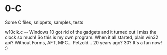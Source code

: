 # 0-C
Some C files, snippets, samples, tests

w10clk.c -- Windows 10 got rid of the gadgets and it turned out I miss the clock so much! So this is my own program. When it all started, plain win32 api? Without Forms, AFT, MFC... Petzold... 20 years ago? 30? It's a fun now! :)
